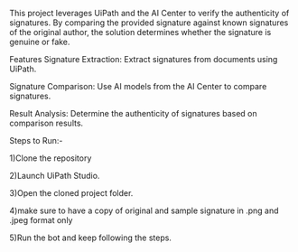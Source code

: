This project leverages UiPath and the AI Center to verify the authenticity of signatures. By comparing the provided signature against known signatures of the original author, the solution determines whether the signature is genuine or fake.

Features
Signature Extraction: Extract signatures from documents using UiPath.

Signature Comparison: Use AI models from the AI Center to compare signatures.

Result Analysis: Determine the authenticity of signatures based on comparison results.



Steps to Run:-

1)Clone the repository

2)Launch UiPath Studio.

3)Open the cloned project folder.

4)make sure to have a copy of original and sample signature in .png and .jpeg format only

5)Run the bot and keep following the steps.
